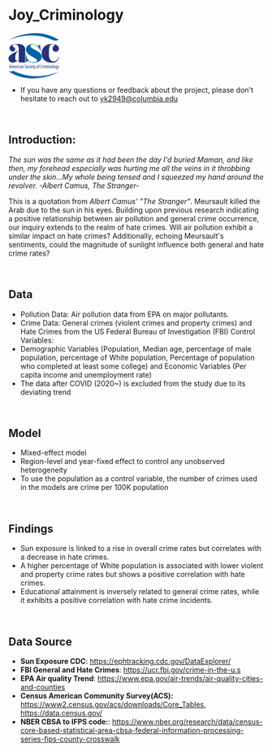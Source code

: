 # Joy_Criminology


<div style="display: flex; justify-content: space-between;">
  <img src="Images/American_Society_of_Criminology_logo.svg" alt="Alt Text" width="100">
</div> 

- If you have any questions or feedback about the project, please don't hesitate to reach out to yk2949@columbia.edu
<br>


## Introduction:
*The sun was the same as it had been the day I'd buried Maman, and like then, my forehead especially was hurting me all the veins in it throbbing under the skin...My whole being tensed and I squeezed my hand around the revolver. -Albert Camus, The Stranger-*

This is a quotation from *Albert Camus' "The Stranger"*. Meursault killed the Arab due to the sun in his eyes.
Building upon previous research indicating a positive relationship between air pollution and general crime occurrence, our inquiry extends to the realm of hate crimes. 
Will air pollution exhibit a similar impact on hate crimes? 
Additionally, echoing Meursault's sentiments, could the magnitude of sunlight influence both general and hate crime rates?

<br>

## Data
- Pollution Data: Air pollution data from EPA on major pollutants. 
- Crime Data: General crimes (violent crimes and property crimes) and Hate Crimes from the US Federal Bureau of Investigation (FBI)
Control Variables:
- Demographic Variables (Population, Median age, percentage of male population, percentage of White population, Percentage of population who completed at least some college) and Economic Variables (Per capita income and unemployment rate)
- The data after COVID (2020~) is excluded from the study due to its deviating trend

<br>

## Model
- Mixed-effect model
- Region-level and year-fixed effect to control any unobserved heterogeneity
- To use the population as a control variable, the number of crimes used in the models are crime per 100K population

<br>

## Findings
- Sun exposure is linked to a rise in overall crime rates but correlates with a decrease in hate crimes.
- A higher percentage of White population is associated with lower violent and property crime rates but shows a positive correlation with hate crimes.
- Educational attainment is inversely related to general crime rates, while it exhibits a positive correlation with hate crime incidents.

<br>

## Data Source
- **Sun Exposure CDC**: https://ephtracking.cdc.gov/DataExplorer/
- **FBI General and Hate Crimes**: https://ucr.fbi.gov/crime-in-the-u.s
- **EPA Air quality Trend**: https://www.epa.gov/air-trends/air-quality-cities-and-counties
- **Census American Community Survey(ACS):** https://www2.census.gov/acs/downloads/Core_Tables, https://data.census.gov/ 
- **NBER CBSA to IFPS code:**: https://www.nber.org/research/data/census-core-based-statistical-area-cbsa-federal-information-processing-series-fips-county-crosswalk
